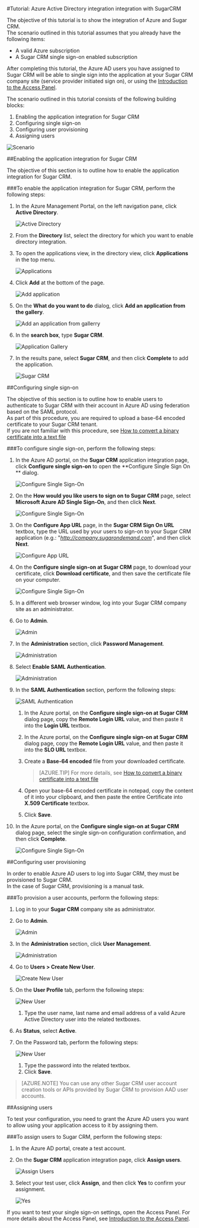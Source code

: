 <properties 
    pageTitle="Tutorial: Azure Active Directory integration integration with SugarCRM | Microsoft Azure" 
    description="Learn how to use SugarCRM with Azure Active Directory to enable single sign-on, automated provisioning, and more!" 
    services="active-directory" 
    authors="markusvi"  
    documentationCenter="na" 
    manager="stevenpo"/>
<tags 
    ms.service="active-directory" 
    ms.devlang="na" 
    ms.topic="article" 
    ms.tgt_pltfrm="na" 
    ms.workload="identity" 
    ms.date="10/22/2015" 
    ms.author="markvi" />

#Tutorial: Azure Active Directory integration integration with SugarCRM
  
The objective of this tutorial is to show the integration of Azure and Sugar CRM.  
The scenario outlined in this tutorial assumes that you already have the following items:

-   A valid Azure subscription
-   A Sugar CRM single sign-on enabled subscription
  
After completing this tutorial, the Azure AD users you have assigned to Sugar CRM will be able to single sign into the application at your Sugar CRM company site (service provider initiated sign on), or using the [Introduction to the Access Panel](active-directory-saas-access-panel-introduction.md).
  
The scenario outlined in this tutorial consists of the following building blocks:

1.  Enabling the application integration for Sugar CRM
2.  Configuring single sign-on
3.  Configuring user provisioning
4.  Assigning users

![Scenario](./media/active-directory-saas-sugarcrm-tutorial/IC795881.png "Scenario")

##Enabling the application integration for Sugar CRM
  
The objective of this section is to outline how to enable the application integration for Sugar CRM.

###To enable the application integration for Sugar CRM, perform the following steps:

1.  In the Azure Management Portal, on the left navigation pane, click **Active Directory**.

    ![Active Directory](./media/active-directory-saas-sugarcrm-tutorial/IC700993.png "Active Directory")

2.  From the **Directory** list, select the directory for which you want to enable directory integration.

3.  To open the applications view, in the directory view, click **Applications** in the top menu.

    ![Applications](./media/active-directory-saas-sugarcrm-tutorial/IC700994.png "Applications")

4.  Click **Add** at the bottom of the page.

    ![Add application](./media/active-directory-saas-sugarcrm-tutorial/IC749321.png "Add application")

5.  On the **What do you want to do** dialog, click **Add an application from the gallery**.

    ![Add an application from gallerry](./media/active-directory-saas-sugarcrm-tutorial/IC749322.png "Add an application from gallerry")

6.  In the **search box**, type **Sugar CRM**.

    ![Application Gallery](./media/active-directory-saas-sugarcrm-tutorial/IC795882.png "Application Gallery")

7.  In the results pane, select **Sugar CRM**, and then click **Complete** to add the application.

    ![Sugar CRM](./media/active-directory-saas-sugarcrm-tutorial/IC795883.png "Sugar CRM")

##Configuring single sign-on
  
The objective of this section is to outline how to enable users to authenticate to Sugar CRM with their account in Azure AD using federation based on the SAML protocol.  
As part of this procedure, you are required to upload a base-64 encoded certificate to your Sugar CRM tenant.  
If you are not familiar with this procedure, see [How to convert a binary certificate into a text file](http://youtu.be/PlgrzUZ-Y1o)

###To configure single sign-on, perform the following steps:

1.  In the Azure AD portal, on the **Sugar CRM** application integration page, click **Configure single sign-on** to open the **Configure Single Sign On ** dialog.

    ![Configure Single Sign-On](./media/active-directory-saas-sugarcrm-tutorial/IC795884.png "Configure Single Sign-On")

2.  On the **How would you like users to sign on to Sugar CRM** page, select **Microsoft Azure AD Single Sign-On**, and then click **Next**.

    ![Configure Single Sign-On](./media/active-directory-saas-sugarcrm-tutorial/IC795885.png "Configure Single Sign-On")

3.  On the **Configure App URL** page, in the **Sugar CRM Sign On URL** textbox, type the URL used by your users to sign-on to your Sugar CRM application (e.g.: "*http://company.sugarondemand.com*", and then click **Next**.

    ![Configure App URL](./media/active-directory-saas-sugarcrm-tutorial/IC795886.png "Configure App URL")

4.  On the **Configure single sign-on at Sugar CRM** page, to download your certificate, click **Download certificate**, and then save the certificate file on your computer.

    ![Configure Single Sign-On](./media/active-directory-saas-sugarcrm-tutorial/IC796918.png "Configure Single Sign-On")

5.  In a different web browser window, log into your Sugar CRM company site as an administrator.

6.  Go to **Admin**.

    ![Admin](./media/active-directory-saas-sugarcrm-tutorial/IC795888.png "Admin")

7.  In the **Administration** section, click **Password Management**.

    ![Administration](./media/active-directory-saas-sugarcrm-tutorial/IC795889.png "Administration")

8.  Select **Enable SAML Authentication**.

    ![Administration](./media/active-directory-saas-sugarcrm-tutorial/IC795890.png "Administration")

9.  In the **SAML Authentication** section, perform the following steps:

    ![SAML Authentication](./media/active-directory-saas-sugarcrm-tutorial/IC795891.png "SAML Authentication")

    1.  In the Azure portal, on the **Configure single sign-on at Sugar CRM** dialog page, copy the **Remote Login URL** value, and then paste it into the **Login URL** textbox.
    2.  In the Azure portal, on the **Configure single sign-on at Sugar CRM** dialog page, copy the **Remote Login URL** value, and then paste it into the **SLO URL** textbox.
    3.  Create a **Base-64 encoded** file from your downloaded certificate.

        >[AZURE.TIP] For more details, see [How to convert a binary certificate into a text file](http://youtu.be/PlgrzUZ-Y1o)

    4.  Open your base-64 encoded certificate in notepad, copy the content of it into your clipboard, and then paste the entire Certificate into **X.509 Certificate** textbox.
    5.  Click **Save**.

10. In the Azure portal, on the **Configure single sign-on at Sugar CRM** dialog page, select the single sign-on configuration confirmation, and then click **Complete**.

    ![Configure Single Sign-On](./media/active-directory-saas-sugarcrm-tutorial/IC796919.png "Configure Single Sign-On")

##Configuring user provisioning
  
In order to enable Azure AD users to log into Sugar CRM, they must be provisioned to Sugar CRM.  
In the case of Sugar CRM, provisioning is a manual task.

###To provision a user accounts, perform the following steps:

1.  Log in to your **Sugar CRM** company site as administrator.

2.  Go to **Admin**.

    ![Admin](./media/active-directory-saas-sugarcrm-tutorial/IC795888.png "Admin")

3.  In the **Administration** section, click **User Management**.

    ![Administration](./media/active-directory-saas-sugarcrm-tutorial/IC795893.png "Administration")

4.  Go to **Users \> Create New User**.

    ![Create New User](./media/active-directory-saas-sugarcrm-tutorial/IC795894.png "Create New User")

5.  On the **User Profile** tab, perform the following steps:

    ![New User](./media/active-directory-saas-sugarcrm-tutorial/IC795895.png "New User")

    1.  Type the user name, last name and email address of a valid Azure Active Directory user into the related textboxes.

6.  As **Status**, select **Active**.

7.  On the Password tab, perform the following steps:

    ![New User](./media/active-directory-saas-sugarcrm-tutorial/IC795896.png "New User")

    1.  Type the password into the related textbox.
    2.  Click **Save**.

>[AZURE.NOTE] You can use any other Sugar CRM user account creation tools or APIs provided by Sugar CRM to provision AAD user accounts.

##Assigning users
  
To test your configuration, you need to grant the Azure AD users you want to allow using your application access to it by assigning them.

###To assign users to Sugar CRM, perform the following steps:

1.  In the Azure AD portal, create a test account.

2.  On the **Sugar CRM** application integration page, click **Assign users**.

    ![Assign Users](./media/active-directory-saas-sugarcrm-tutorial/IC795897.png "Assign Users")

3.  Select your test user, click **Assign**, and then click **Yes** to confirm your assignment.

    ![Yes](./media/active-directory-saas-sugarcrm-tutorial/IC767830.png "Yes")
  
If you want to test your single sign-on settings, open the Access Panel. For more details about the Access Panel, see [Introduction to the Access Panel](active-directory-saas-access-panel-introduction.md).

